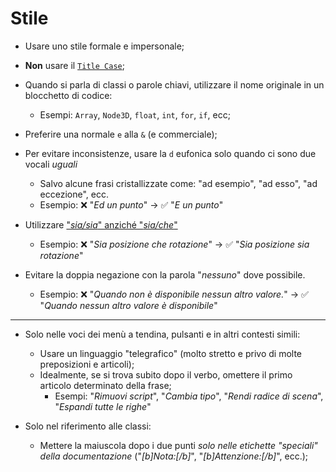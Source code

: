 # Stile

- Usare uno stile formale e impersonale;

- **Non** usare il [`Title Case`](https://en.wikipedia.org/wiki/Title_case);

- Quando si parla di classi o parole chiavi, utilizzare il nome originale in un blocchetto di codice:
	- Esempi: `Array`, `Node3D`, `float`, `int`, `for`, `if`, ecc;

- Preferire una normale `e` alla `&` (e commerciale);

- Per evitare inconsistenze, usare la `d` eufonica solo quando ci sono due vocali *uguali*
	- Salvo alcune frasi cristallizzate come: "ad esempio", "ad esso", "ad eccezione", ecc.
	- Esempio: ❌ "_Ed un punto_" -> ✅ "_E un punto_"

- Utilizzare ["_sia/sia_" anziché "_sia/che_"](https://www.bericaeditrice.it/editoria/la-questione-e-grammatica-sia-sia-o-sia-che/)
	- Esempio: ❌ "_Sia posizione che rotazione_" -> ✅ "_Sia posizione sia rotazione_"

- Evitare la doppia negazione con la parola "_nessuno_" dove possibile.
	- Esempio: ❌ "_Quando non è disponibile nessun altro valore._" -> ✅ "_Quando nessun altro valore è disponibile_"
      
----
 - Solo nelle voci dei menù a tendina, pulsanti e in altri contesti simili:
	- Usare un linguaggio "telegrafico" (molto stretto e privo di molte preposizioni e articoli);
	- Idealmente, se si trova subito dopo il verbo, omettere il primo articolo determinato della frase;
		- Esempi: "_Rimuovi script_", "_Cambia tipo_", "_Rendi radice di scena_", "_Espandi tutte le righe_"

- Solo nel riferimento alle classi:
	- Mettere la maiuscola dopo i due punti *solo nelle etichette "speciali" della documentazione* ("_[b]Nota:[/b]_", "_[b]Attenzione:[/b]_", ecc.);
